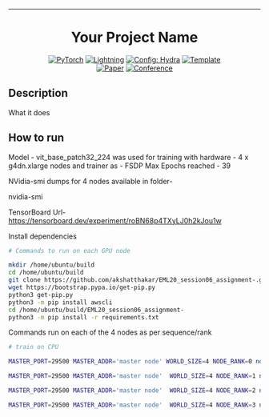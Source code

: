 

______________________________________________________________________

<div align="center">

# Your Project Name

<a href="https://pytorch.org/get-started/locally/"><img alt="PyTorch" src="https://img.shields.io/badge/PyTorch-ee4c2c?logo=pytorch&logoColor=white"></a>
<a href="https://pytorchlightning.ai/"><img alt="Lightning" src="https://img.shields.io/badge/-Lightning-792ee5?logo=pytorchlightning&logoColor=white"></a>
<a href="https://hydra.cc/"><img alt="Config: Hydra" src="https://img.shields.io/badge/Config-Hydra-89b8cd"></a>
<a href="https://github.com/ashleve/lightning-hydra-template"><img alt="Template" src="https://img.shields.io/badge/-Lightning--Hydra--Template-017F2F?style=flat&logo=github&labelColor=gray"></a><br>
[![Paper](http://img.shields.io/badge/paper-arxiv.1001.2234-B31B1B.svg)](https://www.nature.com/articles/nature14539)
[![Conference](http://img.shields.io/badge/AnyConference-year-4b44ce.svg)](https://papers.nips.cc/paper/2020)

</div>

## Description

What it does

## How to run

Model - vit_base_patch32_224 was used for training with hardware - 4 x g4dn.xlarge nodes and trainer as - FSDP
Max Epochs reached - 39

NVidia-smi dumps for 4 nodes available in folder-

nvidia-smi


TensorBoard Url-
https://tensorboard.dev/experiment/roBN68p4TXyLJ0h2kJou1w

Install dependencies

```bash
# Commands to run on each GPU node

mkdir /home/ubuntu/build
cd /home/ubuntu/build
git clone https://github.com/akshatthakar/EML20_session06_assignment-.git
wget https://bootstrap.pypa.io/get-pip.py
python3 get-pip.py
python3 -m pip install awscli
cd /home/ubuntu/build/EML20_session06_assignment-
python3 -m pip install -r requirements.txt


```
Commands run on each of the 4 nodes as per sequence/rank

```bash
# train on CPU

MASTER_PORT=29500 MASTER_ADDR='master node' WORLD_SIZE=4 NODE_RANK=0 nohup python3 src/train.py experiment=cifar trainer=fsdp trainer.devices=1 trainer.num_nodes=4 &

MASTER_PORT=29500 MASTER_ADDR='master node'  WORLD_SIZE=4 NODE_RANK=1 nohup python3 src/train.py experiment=cifar trainer=fsdp trainer.devices=1 trainer.num_nodes=4 &

MASTER_PORT=29500 MASTER_ADDR='master node'  WORLD_SIZE=4 NODE_RANK=2 nohup python3 src/train.py experiment=cifar trainer=fsdp trainer.devices=1 trainer.num_nodes=4 &

MASTER_PORT=29500 MASTER_ADDR='master node'  WORLD_SIZE=4 NODE_RANK=3 nohup python3 src/train.py experiment=cifar trainer=fsdp trainer.devices=1 trainer.num_nodes=4 &


```


